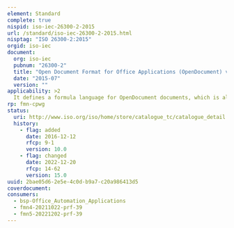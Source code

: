 ```yaml
---
element: Standard
complete: true
nispid: iso-iec-26300-2-2015
url: /standard/iso-iec-26300-2-2015.html
nisptag: "ISO 26300-2:2015"
orgid: iso-iec
document:
  org: iso-iec
  pubnum: "26300-2"
  title: "Open Document Format for Office Applications (OpenDocument) v1.2 -- Part 2: Recalculated Formula (OpenFormula) Format"
  date: "2015-07"
  version: ""
applicability: >2
  It defines a formula language for OpenDocument documents, which is also called OpenFormula.
rp: fmn-cpwg
status:
  uri: http://www.iso.org/iso/home/store/catalogue_tc/catalogue_detail.htm?csnumber=66375
  history: 
    - flag: added
      date: 2016-12-12
      rfcp: 9-1
      version: 10.0
    - flag: changed
      date: 2022-12-20
      rfcp: 14-62
      version: 15.0
uuid: 2bae05d6-2e5e-4c0d-b9a7-c20a986413d5
coverdocument:
consumers:
  - bsp-Office_Automation_Applications
  - fmn4-20211022-prf-39
  - fmn5-20221202-prf-39
---
```

